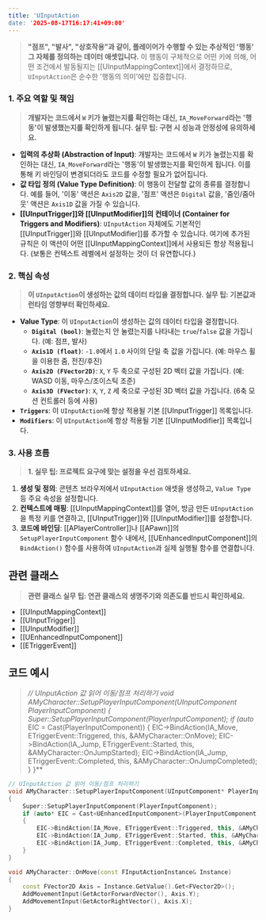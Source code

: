 ```yaml
---
title: 'UInputAction
date: '2025-08-17T16:17:41+09:00'
---
```




> **"점프", "발사", "상호작용"과 같이, 플레이어가 수행할 수 있는 추상적인 '행동' 그 자체를 정의하는 데이터 애셋입니다.** 이 행동이 구체적으로 어떤 키에 의해, 어떤 조건에서 발동될지는 [[UInputMappingContext]]에서 결정하므로, `UInputAction`은 순수한 '행동의 의미'에만 집중합니다.

### **1. 주요 역할 및 책임**
> **개발자는 코드에서 `W` 키가 눌렸는지를 확인하는 대신, `IA_MoveForward`라는 '행동'이 발생했는지를 확인하게 됩니다. 실무 팁: 구현 시 성능과 안정성에 유의하세요.**
* **입력의 추상화 (Abstraction of Input)**:
	개발자는 코드에서 `W` 키가 눌렸는지를 확인하는 대신, `IA_MoveForward`라는 '행동'이 발생했는지를 확인하게 됩니다. 이를 통해 키 바인딩이 변경되더라도 코드를 수정할 필요가 없어집니다.
* **값 타입 정의 (Value Type Definition)**:
	이 행동이 전달할 값의 종류를 결정합니다. 예를 들어, '이동' 액션은 `Axis2D` 값을, '점프' 액션은 `Digital` 값을, '줌인/줌아웃' 액션은 `Axis1D` 값을 가질 수 있습니다.
* **[[UInputTrigger]]와 [[UInputModifier]]의 컨테이너 (Container for Triggers and Modifiers)**:
	`UInputAction` 자체에도 기본적인 [[UInputTrigger]]와 [[UInputModifier]]를 추가할 수 있습니다. 여기에 추가된 규칙은 이 액션이 어떤 [[UInputMappingContext]]에서 사용되든 항상 적용됩니다. (보통은 컨텍스트 레벨에서 설정하는 것이 더 유연합니다.)
	  
### **2. 핵심 속성**
> **이 `UInputAction`이 생성하는 값의 데이터 타입을 결정합니다. 실무 팁: 기본값과 런타임 영향부터 확인하세요.**

* **Value Type**:
	이 `UInputAction`이 생성하는 값의 데이터 타입을 결정합니다.
    * **`Digital (bool)`**:
    	눌렸는지 안 눌렸는지를 나타내는 `true`/`false` 값을 가집니다. (예: 점프, 발사)
    * **`Axis1D (float)`**:
    	`-1.0`에서 `1.0` 사이의 단일 축 값을 가집니다. (예: 마우스 휠을 이용한 줌, 전진/후진)
    * **`Axis2D (FVector2D)`**:
    	`X`, `Y` 두 축으로 구성된 2D 벡터 값을 가집니다. (예: WASD 이동, 마우스/조이스틱 조준)
    * **`Axis3D (FVector)`**:
    	`X`, `Y`, `Z` 세 축으로 구성된 3D 벡터 값을 가집니다. (6축 모션 컨트롤러 등에 사용)
* **`Triggers`**:
	이 `UInputAction`에 항상 적용될 기본 [[UInputTrigger]] 목록입니다.
* **`Modifiers`**:
	이 `UInputAction`에 항상 적용될 기본 [[UInputModifier]] 목록입니다.

### **3. 사용 흐름**
> **1. 실무 팁: 프로젝트 요구에 맞는 설정을 우선 검토하세요.**
1. **생성 및 정의**:
	콘텐츠 브라우저에서 `UInputAction` 애셋을 생성하고, `Value Type` 등 주요 속성을 설정합니다.
2. **컨텍스트에 매핑**:
	[[UInputMappingContext]]를 열어, 방금 만든 `UInputAction`을 특정 키를 연결하고, [[UInputTrigger]]와 [[UInputModifier]]를 설정합니다.
3. **코드에 바인딩**:
	[[APlayerController]]나 [[APawn]]의 `SetupPlayerInputComponent` 함수 내에서, [[UEnhancedInputComponent]]의 `BindAction()` 함수를 사용하여 `UInputAction`과 실제 실행될 함수를 연결합니다.

## 관련 클래스
> **관련 클래스 실무 팁: 연관 클래스의 생명주기와 의존도를 반드시 확인하세요.**
* [[UInputMappingContext]]
* [[UInputTrigger]]
* [[UInputModifier]]
* [[UEnhancedInputComponent]]
* [[ETriggerEvent]]

## 코드 예시
> **// UInputAction 값 읽어 이동/점프 처리하기 void AMyCharacter::SetupPlayerInputComponent(UInputComponent* PlayerInputComponent) { Super::SetupPlayerInputComponent(PlayerInputComponent); if (auto* EIC = Cast<UEnhancedInputComponent>(PlayerInputComponent)) { EIC->BindAction(IA_Move, ETriggerEvent::Triggered, this, &AMyCharacter::OnMove); EIC->BindAction(IA_Jump, ETriggerEvent::Started, this, &AMyCharacter::OnJumpStarted); EIC->BindAction(IA_Jump, ETriggerEvent::Completed, this, &AMyCharacter::OnJumpCompleted); } }**
```cpp
// UInputAction 값 읽어 이동/점프 처리하기
void AMyCharacter::SetupPlayerInputComponent(UInputComponent* PlayerInputComponent)
{
    Super::SetupPlayerInputComponent(PlayerInputComponent);
    if (auto* EIC = Cast<UEnhancedInputComponent>(PlayerInputComponent))
    {
        EIC->BindAction(IA_Move, ETriggerEvent::Triggered, this, &AMyCharacter::OnMove);
        EIC->BindAction(IA_Jump, ETriggerEvent::Started, this, &AMyCharacter::OnJumpStarted);
        EIC->BindAction(IA_Jump, ETriggerEvent::Completed, this, &AMyCharacter::OnJumpCompleted);
    }
}

void AMyCharacter::OnMove(const FInputActionInstance& Instance)
{
    const FVector2D Axis = Instance.GetValue().Get<FVector2D>();
    AddMovementInput(GetActorForwardVector(), Axis.Y);
    AddMovementInput(GetActorRightVector(), Axis.X);
}
```
